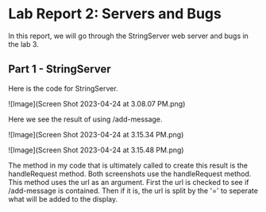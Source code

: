 # Lab Report 2: Servers and Bugs

In this report, we will go through the StringServer web server and bugs in the lab 3. 

## Part 1 - StringServer

Here is the code for StringServer.

![Image](Screen Shot 2023-04-24 at 3.08.07 PM.png)

Here we see the result of using /add-message.

![Image](Screen Shot 2023-04-24 at 3.15.34 PM.png)

![Image](Screen Shot 2023-04-24 at 3.15.48 PM.png)

The method in my code that is ultimately called to create this result is the handleRequest method. Both screenshots use the handleRequest method. This method uses the url as an argument. First the url is checked to see if /add-message is contained. Then if it is, the url is split by the '=' to seperate what will be added to the display. 


